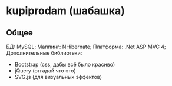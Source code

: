 kupiprodam (шабашка)
====================

  Общее
  -----
БД: MySQL; 
Маппинг: NHibernate; 
Платформа: .Net ASP MVC 4;
Дополнительные библиотеки:
 - Bootstrap (css, дабы всё было красиво)
 - jQuery (отгадай что это)
 - SVG.js (для визуальных эффектов)
 
